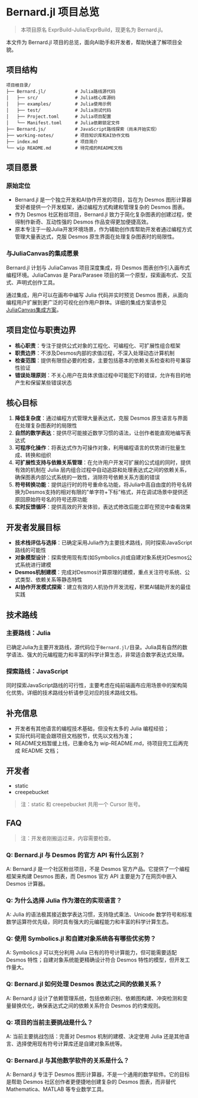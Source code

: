 # Bernard.jl 项目总览

> 本项目原名 ExprBuild-Julia/ExprBuild，现更名为 Bernard.jl。

本文件为 Bernard.jl 项目的总览，面向AI助手和开发者，帮助快速了解项目全貌。

## 项目结构
```
项目根目录/
├── Bernard.jl/           # Julia路线源代码
│   ├── src/              # Julia核心库源码
│   ├── examples/         # Julia使用示例
│   ├── test/             # Julia测试代码
│   ├── Project.toml      # Julia项目配置
│   └── Manifest.toml     # Julia依赖锁定文件
├── Bernard.js/           # JavaScript路线探索（尚未开始实现）
├── working-notes/        # 项目知识库和AI协作文档
├── index.md              # 项目简介
└── wip README.md         # 待完成的README文档
```

## 项目愿景

### 原始定位
- Bernard.jl 是一个独立开发和AI协作开发的项目，旨在为 Desmos 图形计算器爱好者提供一个开发框架，通过编程方式构建和管理复杂的 Desmos 图表。
- 作为 Desmos 社区粉丝项目，Bernard.jl 致力于简化复杂图表的创建过程，使得制作新奇、互动性强的 Desmos 作品变得更加便捷高效。
- 原本专注于一般Julia开发环境场景，作为辅助创作库帮助开发者通过编程方式管理大量表达式，克服 Desmos 原生界面在处理复杂图表时的局限性。

### 与JuliaCanvas的集成愿景
Bernard.jl 计划与 JuliaCanvas 项目深度集成，将 Desmos 图表创作引入画布式编程环境。JuliaCanvas 是 Para/Parasee 项目的第一个原型，探索画布式、交互式、声明式创作工具。

通过集成，用户可以在画布中编写 Julia 代码并实时预览 Desmos 图表，从面向编程用户扩展到更广泛的可视化创作用户群体。详细的集成方案请参见 [JuliaCanvas集成方案](./JuliaCanvas集成方案.md)。

## 项目定位与职责边界
- **核心职责**：专注于提供公式对象的工程化、可编程化、可扩展性组合框架
- **职责边界**：不涉及Desmos内部的求值过程，不深入处理动态计算机制
- **检查范围**：提供有限但必要的检查，主要包括基本的依赖关系检查和符号兼容性验证
- **错误处理原则**：不关心用户在具体求值过程中可能犯下的错误，允许有目的地产生和保留某些错误状态

## 核心目标
1. **降低复杂度**：通过编程方式管理大量表达式，克服 Desmos 原生语言与界面在处理复杂图表时的局限性
2. **自然的数学表达**：提供尽可能接近数学习惯的语法，让创作者能直观地编写表达式
3. **可程序化操作**：将表达式作为可操作对象，利用编程语言的优势进行批量生成、转换和组织
4. **可扩展性支持与依赖关系管理**：在允许用户开发可扩展的公式组的同时，提供有效的机制在 Julia 层内组合过程中自动追踪和处理表达式之间的依赖关系，确保图表内部公式系统的一致性，消除符号依赖关系方面的错误
5. **符号转换功能**：提供运行时的符号重命名功能，将Julia中高自由度的符号名转换为Desmos支持的相对有限的"单字符+下标"格式，并在调试场景中提供还原回原始符号名的符号还原功能
6. **实时反馈循环**：提供高效的开发体验，表达式修改后能立即在预览中查看效果


## 开发者发展目标
- **技术栈评估与选择**：已确定采用Julia作为主要技术路线，同时探索JavaScript路线的可能性
- **对象模型设计**：探索使用现有库(如Symbolics.jl)或自建对象系统对Desmos公式系统进行建模
- **Desmos机制建模**：完成对Desmos计算原理的建模，重点关注符号系统、公式类型、依赖关系等静态特性
- **AI协作开发模式探索**：建立有效的人机协作开发流程，积累AI辅助开发的最佳实践

## 技术路线

### 主要路线：Julia
已确定Julia为主要开发路线，源代码位于`Bernard.jl/`目录。Julia具有自然的数学语法、强大的元编程能力和丰富的科学计算生态，非常适合数学表达式处理。

### 探索路线：JavaScript  
同时探索JavaScript路线的可行性，主要考虑在纯前端画布应用场景中的架构简化优势。详细的技术路线分析请参见对应的技术路线文档。

## 补充信息
- 开发者有其他语言的编程技术基础，但没有太多的 Julia 编程经验；
- 实际代码可能会跟项目文档脱节，优先以文档为准；
- README文档暂缓上线，已重命名为 wip-README.md，待项目完工后再完成 README 文档；

## 开发者

- static
- creepebucket

> 注：static 和 creepebucket 共用一个 Cursor 账号。

## FAQ

> 注：开发者刚搬运过来，内容需要检查。

### Q: Bernard.jl 与 Desmos 的官方 API 有什么区别？
A: Bernard.jl 是一个社区粉丝项目，不是 Desmos 官方产品。它提供了一个编程框架来构建 Desmos 图表，而 Desmos 官方 API 主要是为了在网页中嵌入 Desmos 计算器。

### Q: 为什么选择 Julia 作为潜在的实现语言？
A: Julia 的语法极其接近数学表达习惯，支持隐式乘法、Unicode 数学符号和标准数学运算符优先级，同时具有强大的元编程能力和丰富的科学计算生态。

### Q: 使用 Symbolics.jl 和自建对象系统各有哪些优劣势？
A: Symbolics.jl 可以充分利用 Julia 已有的符号计算能力，但可能需要适配 Desmos 特性；自建对象系统能更精确设计符合 Desmos 特性的模型，但开发工作量大。

### Q: Bernard.jl 如何处理 Desmos 表达式之间的依赖关系？
A: Bernard.jl 设计了依赖管理系统，包括依赖识别、依赖图构建、冲突检测和变量替换优化，确保表达式之间的依赖关系符合 Desmos 的约束规则。

### Q: 项目的当前主要挑战是什么？
A: 当前主要挑战包括：完善对 Desmos 机制的建模、决定使用 Julia 还是其他语言、选择使用现有符号计算库还是自建对象系统等。

### Q: Bernard.jl 与其他数学软件的关系是什么？
A: Bernard.jl 专注于 Desmos 图形计算器，不是一个通用的数学软件。它的目标是帮助 Desmos 社区创作者更便捷地创建复杂的 Desmos 图表，而非替代 Mathematica、MATLAB 等专业数学工具。